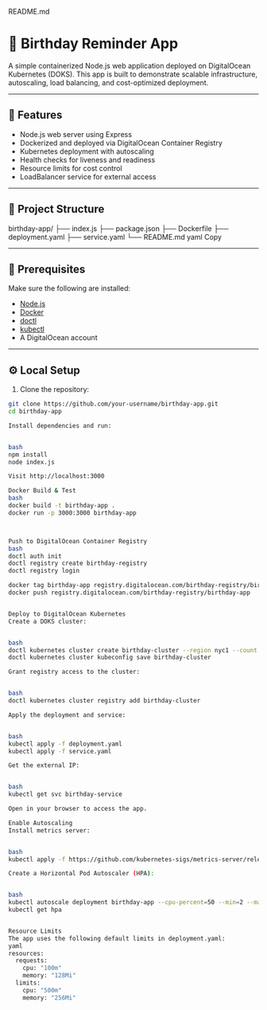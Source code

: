 README.md

# 🎉 Birthday Reminder App

A simple containerized Node.js web application deployed on DigitalOcean Kubernetes (DOKS). This app is built to demonstrate scalable infrastructure, autoscaling, load balancing, and cost-optimized deployment.

---

## 🚀 Features

- Node.js web server using Express
- Dockerized and deployed via DigitalOcean Container Registry
- Kubernetes deployment with autoscaling
- Health checks for liveness and readiness
- Resource limits for cost control
- LoadBalancer service for external access

---

## 📁 Project Structure


birthday-app/ ├── index.js ├── package.json ├── Dockerfile ├── deployment.yaml ├── service.yaml └── README.md
yaml
Copy

---

## 🧱 Prerequisites

Make sure the following are installed:

- [Node.js](https://nodejs.org/)
- [Docker](https://www.docker.com/)
- [doctl](https://docs.digitalocean.com/reference/doctl/)
- [kubectl](https://kubernetes.io/docs/tasks/tools/)
- A DigitalOcean account

---

## ⚙️ Local Setup

1. Clone the repository:

```bash
git clone https://github.com/your-username/birthday-app.git
cd birthday-app

Install dependencies and run:


bash
npm install
node index.js

Visit http://localhost:3000

Docker Build & Test
bash
docker build -t birthday-app .
docker run -p 3000:3000 birthday-app



Push to DigitalOcean Container Registry
bash
doctl auth init
doctl registry create birthday-registry
doctl registry login

docker tag birthday-app registry.digitalocean.com/birthday-registry/birthday-app
docker push registry.digitalocean.com/birthday-registry/birthday-app


Deploy to DigitalOcean Kubernetes
Create a DOKS cluster:


bash
doctl kubernetes cluster create birthday-cluster --region nyc1 --count 3
doctl kubernetes cluster kubeconfig save birthday-cluster

Grant registry access to the cluster:


bash
doctl kubernetes cluster registry add birthday-cluster

Apply the deployment and service:


bash
kubectl apply -f deployment.yaml
kubectl apply -f service.yaml

Get the external IP:


bash
kubectl get svc birthday-service

Open in your browser to access the app.

Enable Autoscaling
Install metrics server:


bash
kubectl apply -f https://github.com/kubernetes-sigs/metrics-server/releases/latest/download/components.yaml

Create a Horizontal Pod Autoscaler (HPA):


bash
kubectl autoscale deployment birthday-app --cpu-percent=50 --min=2 --max=5
kubectl get hpa


Resource Limits
The app uses the following default limits in deployment.yaml:
yaml
resources:
  requests:
    cpu: "100m"
    memory: "128Mi"
  limits:
    cpu: "500m"
    memory: "256Mi"



